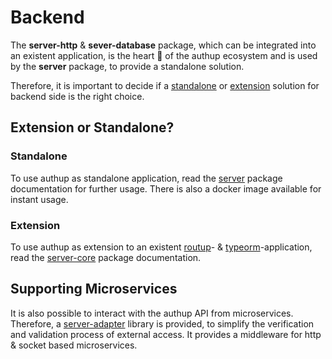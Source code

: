 # Backend

The **server-http** & **sever-database** package, which can be integrated into an existent application,
is the heart 🧡 of the authup ecosystem and is used by the **server** package, to provide a standalone solution. 

Therefore, it is important to decide if a [standalone](#standalone) or [extension](#extension) solution for backend side
is the right choice.

## Extension or Standalone?

### Standalone

To use authup as standalone application, read the [server](../packages/server/index.md) package documentation for further usage.
There is also a docker image available for instant usage.

### Extension

To use authup as extension to an existent [routup](https://www.npmjs.com/package/routup)- & [typeorm](https://www.npmjs.com/package/typeorm)-application,
read the [server-core](../packages/server-core/index.md) package documentation.

## Supporting Microservices

It is also possible to interact with the authup API from microservices.
Therefore, a [server-adapter](../packages/server-adapter/index.md) library is provided,
to simplify the verification and validation process of external access.
It provides a middleware for http & socket based microservices.
